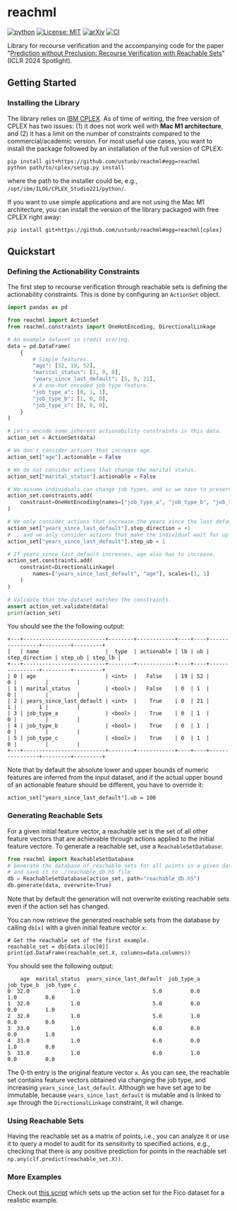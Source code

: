 # reachml

[![python](https://img.shields.io/badge/Python-3.10-3776AB.svg?style=flat&logo=python&logoColor=white)](https://www.python.org)
[![License: MIT](https://img.shields.io/badge/License-MIT-yellow.svg)](https://opensource.org/licenses/MIT)
[![arXiv](https://img.shields.io/badge/arXiv-2308.12820-b31b1b.svg)](https://arxiv.org/abs/2308.12820)
[![CI](https://github.com/ustunb/reachml/actions/workflows/ci.yml/badge.svg?branch=main)](https://github.com/ustunb/reachml/actions/workflows/ci.yml)


Library for recourse verification and the accompanying code for the paper "[Prediction without Preclusion: Recourse Verification with Reachable Sets](https://arxiv.org/abs/2308.12820)" (ICLR 2024 Spotlight).

## Getting Started

### Installing the Library
The library relies on [IBM CPLEX](https://www.ibm.com/products/ilog-cplex-optimization-studio). As
of time of writing, the free version of CPLEX has two issues: (1) it does not work well with **Mac
M1 architecture**, and (2) it has a limit on the number of constraints compared to the
commercial/academic version. For most useful use cases, you want to install the package followed by
an installation of the full version of CPLEX:
```
pip install git+https://github.com/ustunb/reachml#egg=reachml
python path/to/cplex/setup.py install
```
where the path to the installer could be, e.g., `/opt/ibm/ILOG/CPLEX_Studio221/python/`.

If you want to use simple applications and are not using the Mac M1 architecture, you can install
the version of the library packaged with free CPLEX right away:
```
pip install git+https://github.com/ustunb/reachml#egg=reachml[cplex]
```

## Quickstart

### Defining the Actionability Constraints

The first step to recourse verification through reachable sets is defining the actionability
constraints. This is done by configuring an `ActionSet` object.
```python
import pandas as pd

from reachml import ActionSet
from reachml.constraints import OneHotEncoding, DirectionalLinkage

# An example dataset in credit scoring.
data = pd.DataFrame(
    {
        # Simple features.
        "age": [32, 19, 52],
        "marital_status": [1, 0, 0],
        "years_since_last_default": [5, 0, 21],
        # A one-hot encoded job type feature.
        "job_type_a": [0, 1, 1],
        "job_type_b": [1, 0, 0],
        "job_type_c": [0, 0, 0],
    }
)

# Let's encode some inherent actionability constraints in this data.
action_set = ActionSet(data)

# We don't consider actions that increase age.
action_set["age"].actionable = False

# We do not consider actions that change the marital status.
action_set["marital_status"].actionable = False

# We assume individuals can change job types, and so we nave to preserve one-hot encoding.
action_set.constraints.add(
    constraint=OneHotEncoding(names=["job_type_a", "job_type_b", "job_type_c"])
)

# We only consider actions that increase the years since the last default if it happened
action_set["years_since_last_default"].step_direction = +1
# ...and we only consider actions that make the individual wait for up to one year.
action_set["years_since_last_default"].step_ub = 1

# If years_since_last_default increases, age also has to increase.
action_set.constraints.add(
    constraint=DirectionalLinkage(
        names=["years_since_last_default", "age"], scales=[1, 1]
    )
)

# Validate that the dataset matches the constraints.
assert action_set.validate(data)
print(action_set)
```

You should see the the following output:
```
+---+--------------------------+--------+------------+----+----+----------------+---------+---------+
|   | name                     |  type  | actionable | lb | ub | step_direction | step_ub | step_lb |
+---+--------------------------+--------+------------+----+----+----------------+---------+---------+
| 0 | age                      | <int>  |   False    | 19 | 52 |              0 |         |         |
| 1 | marital_status           | <bool> |   False    | 0  | 1  |              0 |         |         |
| 2 | years_since_last_default | <int>  |    True    | 0  | 21 |              1 |       1 |         |
| 3 | job_type_a               | <bool> |    True    | 0  | 1  |              0 |         |         |
| 4 | job_type_b               | <bool> |    True    | 0  | 1  |              0 |         |         |
| 5 | job_type_c               | <bool> |    True    | 0  | 1  |              0 |         |         |
+---+--------------------------+--------+------------+----+----+----------------+---------+---------+
```
Note that by default the absolute lower and upper bounds of numeric features are inferred from the
input dataset, and if the actual upper bound of an actionable feature should be different, you
have to override it:
```
action_set["years_since_last_default"].ub = 100
```

### Generating Reachable Sets
For a given initial feature vector, a reachable set is the set of all other feature vectors that
are achievable through actions applied to the initial feature vectore. To generate a reachable set, use a
`ReachableSetDatabase`:

```python
from reachml import ReachableSetDatabase
# Generate the database of reachable sets for all points in a given dataset,
# and save it to ./reachable_db.h5 file
db = ReachableSetDatabase(action_set, path="reachable_db.h5")
db.generate(data, overwrite=True)
```
Note that by default the generation will not overwrite existing reachable sets even if the action
set has changed.

You can now retrieve the generated reachable sets from the database by calling `db[x]` with
a given initial feature vector `x`:
```
# Get the reachable set of the first example.
reachable_set = db[data.iloc[0]]
print(pd.DataFrame(reachable_set.X, columns=data.columns))
```

You should see the following output:
```
    age  marital_status  years_since_last_default  job_type_a  job_type_b  job_type_c
0  32.0             1.0                       5.0         0.0         1.0         0.0
1  32.0             1.0                       5.0         0.0         0.0         1.0
2  32.0             1.0                       5.0         1.0         0.0         0.0
3  33.0             1.0                       6.0         0.0         0.0         1.0
4  33.0             1.0                       6.0         0.0         1.0         0.0
5  33.0             1.0                       6.0         1.0         0.0         0.0
```

The 0-th entry is the original feature vector `x`. As you can see, the reachable set contains
feature vectors obtained via changing the job type, and increasing `years_since_last_default`.
Although we have set age to be immutable, because `years_since_last_default` is mutable and is
linked to `age` through the `DirectionalLinkage` constraint, it wil change.

### Using Reachable Sets
Having the reachable set as a matrix of points, i.e., you can analyze it or use it to query
a model to audit for its sensitivity to specified actions, e.g., checking that there is
any positive prediction for points in the reachable set `np.any(clf.predict(reachable_set.X))`.

### More Examples
Check out [this
script](https://github.com/ustunb/reachml/blob/main/iclr2024/scripts/setup_dataset_actionset_fico.py)
which sets up the action set for the Fico dataset for a realistic example.
